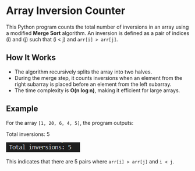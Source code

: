 # Array Inversion Counter

This Python program counts the total number of inversions in an array using a modified **Merge Sort** algorithm. An inversion is defined as a pair of indices \(i\) and \(j\) such that \(i < j\) and `arr[i] > arr[j]`.

## How It Works

- The algorithm recursively splits the array into two halves.
- During the merge step, it counts inversions when an element from the right subarray is placed before an element from the left subarray.
- The time complexity is **O(n log n)**, making it efficient for large arrays.


## Example

For the array `[1, 20, 6, 4, 5]`, the program outputs:

Total inversions: 5

![Program Output](./Output.png)

This indicates that there are 5 pairs where `arr[i] > arr[j]` and `i < j`.

